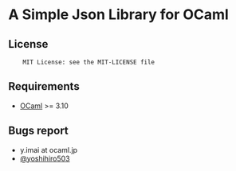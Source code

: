 A Simple Json Library for OCaml
===============================

License
-------

        MIT License: see the MIT-LICENSE file


Requirements
------------
	
* [OCaml](http://caml.inria.fr/) >= 3.10



Bugs report
-----------

* y.imai at ocaml.jp
* [@yoshihiro503](http://twitter.com/yoshihiro503)
	
